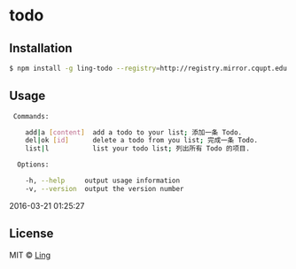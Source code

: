 # todo 
> 

## Installation

```sh
$ npm install -g ling-todo --registry=http://registry.mirror.cqupt.edu.cn
```

## Usage

```bash
 Commands:

    add|a [content]  add a todo to your list; 添加一条 Todo.
    del|ok [id]      delete a todo from you list; 完成一条 Todo.
    list|l           list your todo list; 列出所有 Todo 的项目.

  Options:

    -h, --help     output usage information
    -v, --version  output the version number
```
2016-03-21 01:25:27

## License

MIT © [Ling](https://www.zeroling.com)


[npm-image]: https://badge.fury.io/js/todo.svg
[npm-url]: https://npmjs.org/package/todo
[travis-image]: https://travis-ci.org/wssgcg1213/todo.svg?branch=master
[travis-url]: https://travis-ci.org/wssgcg1213/todo
[daviddm-image]: https://david-dm.org/wssgcg1213/todo.svg?theme=shields.io
[daviddm-url]: https://david-dm.org/wssgcg1213/todo
